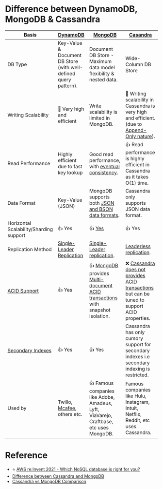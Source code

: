 
# Difference between DynamoDB, MongoDB & Cassandra

| Basis                                                      | [DynamoDB](../../11_AWSServices/6_DatabaseServices/AmazonDynamoDB/Readme.md)    | [MongoDB](MongoDB/Readme.md)                                                                                   | [Casandra](WideColumnDB/ApacheCasandra.md)                                                                                                       |
|------------------------------------------------------------|-------------------------------------------------------------------------------------|-----------------------------------------------------------------------------------------------------------------------------------|--------------------------------------------------------------------------------------------------------------------------------------------------------|
| DB Type                                                    | Key-Value & Document DB Store (with well-defined query pattern).                    | Document DB Store - Maximum data model flexibility & nested data.                                                                 | Wide-Column DB Store                                                                                                                                   |
| Writing Scalability                                        | :rocket: Very high and efficient                                                    | Write scalability is limited in MongoDB.                                                                                          | :rocket: Writing scalability in Cassandra is very high and efficient. (due to [Append-Only nature](../DataStructuresDB/AppendOnlyProperty.md)). |
| Read Performance                                           | Highly efficient due to fast key lookup                                             | Good read performance, with [eventual consistency](../Glossaries/Consistency&Replication/Readme.md).                   | :+1: Read performance is highly efficient in Cassandra as it takes O(1) time.                                                                          |
| Data Format                                                | Key-Value (JSON)                                                                    | MongoDB supports both [JSON and BSON data formats](https://www.mongodb.com/json-and-bson).                                        | Cassandra only supports JSON data format.                                                                                                              |
| Horizontal Scalability/Sharding support                    | :+1: Yes                                                                            | :+1: [Yes](https://www.mongodb.com/basics/sharding)                                                                               | :+1: Yes                                                                                                                                               |
| Replication Method                                         | [Single-Leader Replication](../Glossaries/Consistency&Replication/Replication.md) | [Single-Leader replication](../Glossaries/Consistency&Replication/Replication.md).                                              | [Leaderless replication](../Glossaries/Consistency&Replication/Replication.md).                                                                      |
| [ACID Support](../Glossaries/ACIDTransactions/Readme.md) | :+1: Yes                                                                            | :+1: [MongoDB]() provides [Multi-document ACID transactions](../Glossaries/ACIDTransactions/Readme.md) with snapshot isolation. | :x: [Cassandra does not provides ACID transactions](../Glossaries/ACIDTransactions/Readme.md) but can be tuned to support ACID properties.           |
| [Secondary Indexes](../DataStructuresDB/Indexing/Readme.md)           | :+1: Yes                                                                            | :+1: Yes                                                                                                                          | Cassandra has only cursory support for secondary indexes i.e secondary indexing is restricted.                                                         |
| Used by                                                    | Twillo, [Mcafee](https://www.youtube.com/watch?v=ivBaro-8PhI), others etc.          | :+1: Famous companies like Adobe, Amadeus, Lyft, ViaVarejo, Craftbase, etc uses MongoDB.                                          | Famous companies like Hulu, Instagram, Intuit, Netflix, Reddit, etc uses Cassandra.                                                                    |

# Reference
- :star: [AWS re:Invent 2021 - Which NoSQL database is right for you?](https://www.youtube.com/watch?v=ivBaro-8PhI)
- [Difference between Cassandra and MongoDB](https://www.geeksforgeeks.org/difference-between-cassandra-and-mongodb/)
- [Cassandra vs MongoDB Comparison](https://www.mongodb.com/compare/cassandra-vs-mongodb)